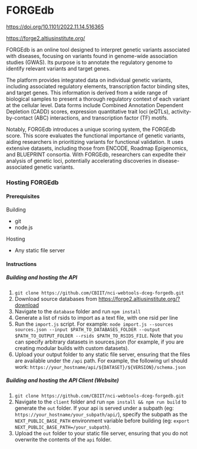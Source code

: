 # FORGEdb

https://doi.org/10.1101/2022.11.14.516365

https://forge2.altiusinstitute.org/


FORGEdb is an online tool designed to interpret genetic variants associated with diseases, focusing on variants found in genome-wide association studies (GWAS). Its purpose is to annotate the regulatory genome to identify relevant variants and target genes.

The platform provides integrated data on individual genetic variants, including associated regulatory elements, transcription factor binding sites, and target genes. This information is derived from a wide range of biological samples to present a thorough regulatory context of each variant at the cellular level. Data forms include Combined Annotation Dependent Depletion (CADD) scores, expression quantitative trait loci (eQTLs), activity-by-contact (ABC) interactions, and transcription factor (TF) motifs.

Notably, FORGEdb introduces a unique scoring system, the FORGEdb score. This score evaluates the functional importance of genetic variants, aiding researchers in prioritizing variants for functional validation. It uses extensive datasets, including those from ENCODE, Roadmap Epigenomics, and BLUEPRINT consortia. With FORGEdb, researchers can expedite their analysis of genetic loci, potentially accelerating discoveries in disease-associated genetic variants.


### Hosting FORGEdb

#### Prerequisites

Building
- git
- node.js

Hosting
- Any static file server


#### Instructions

##### Building and hosting the API
1. `git clone https://github.com/CBIIT/nci-webtools-dceg-forgedb.git`
2. Download source databases from https://forge2.altiusinstitute.org/?download
3. Navigate to the `database` folder and run `npm install`
4. Generate a list of rsids to import as a text file, with one rsid per line
5. Run the `import.js` script. For example: `node import.js --sources sources.json --input $PATH_TO_DATABASES_FOLDER --output $PATH_TO_OUTPUT_FOLDER --rsids $PATH_TO_RSIDS_FILE`. Note that you can specify arbitrary datasets in sources.json (for example, if you are creating modular builds with custom datasets).
6. Upload your output folder to any static file server, ensuring that the files are available under the `/api` path. For example, the following url should work: `https://your_hostname/api/${DATASET}/${VERSION}/schema.json`

##### Building and hosting the API Client (Website)
1. `git clone https://github.com/CBIIT/nci-webtools-dceg-forgedb.git`
2. Navigate to the `client` folder and run `npm install && npm run build` to generate the `out` folder. If your api is served under a subpath (eg: `https://your_hostname/your_subpath/api/`), specify the subpath as the `NEXT_PUBLIC_BASE_PATH` environment variable before building (eg: `export NEXT_PUBLIC_BASE_PATH=/your_subpath`).
3. Upload the `out` folder to your static file server, ensuring that you do not overwrite the contents of the `api` folder.
